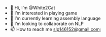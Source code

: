 - 👋 Hi, I’m @White2Cat
- 👀 I’m interested in playing game
- 🌱 I’m currently learning assembly language
- 💞️ I’m looking to collaborate on NLP
- 📫 How to reach me slp146152@gmail.com;

<!---
White2Cat/White2Cat is a ✨ special ✨ repository because its `README.md` (this file) appears on your GitHub profile.
You can click the Preview link to take a look at your changes.
--->

